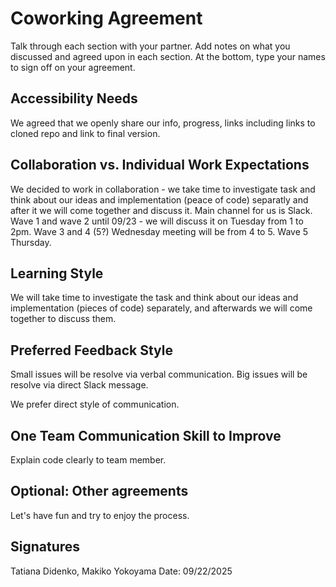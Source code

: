 # Coworking Agreement

Talk through each section with your partner. Add notes on what you discussed and agreed upon in each section. At the bottom, type your names to sign off on your agreement.

## Accessibility Needs
We agreed that we openly share our info, progress, links including links to cloned repo and link to final version. 

## Collaboration vs. Individual Work Expectations
We decided to work in collaboration - we take time to investigate task and think about our ideas and implementation (peace of code) separatly and after it we will come together and discuss it. Main channel for us is Slack. 
Wave 1 and wave 2 until 09/23 - we will discuss it on Tuesday from 1 to 2pm. 
Wave 3 and 4 (5?) Wednesday meeting will be from 4 to 5. 
Wave 5 Thursday.

## Learning Style
We will take time to investigate the task and think about our ideas and implementation (pieces of code) separately, and afterwards we will come together to discuss them.

## Preferred Feedback Style
Small issues will be resolve via verbal communication. 
Big issues will be resolve via direct Slack message. 

We prefer direct style of communication.

## One Team Communication Skill to Improve
Explain code clearly to team member. 

## Optional: Other agreements
Let's have fun and try to enjoy the process. 

## Signatures
Tatiana Didenko, Makiko Yokoyama
Date: 09/22/2025
